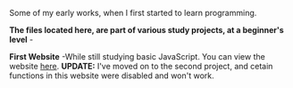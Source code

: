 Some of my early works, when I first started to learn programming.

<b>The files located here, are part of various study projects, at a beginner's level</b> -

<b>First Website</b> -While still studying basic JavaScript. You can view the website <a href="https://o-k-g.github.io/Study-projects/First%20website/index.html">here</a>. <b>UPDATE:</b> I've moved on to the second project, and cetain functions in this website were disabled and won't work.
